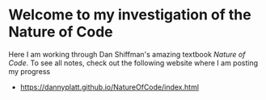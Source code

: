 # Welcome to my investigation of the Nature of Code
Here I am working through Dan Shiffman's amazing textbook *Nature of Code*.
To see all notes, check out  the following website where I am posting my progress
* https://dannyplatt.github.io/NatureOfCode/index.html

